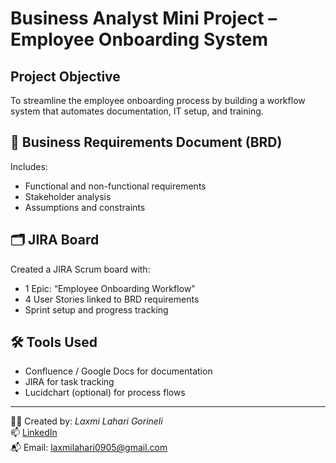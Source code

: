 # Business Analyst Mini Project – Employee Onboarding System

## Project Objective
To streamline the employee onboarding process by building a workflow system that automates documentation, IT setup, and training.

## 📄 Business Requirements Document (BRD)
Includes:
- Functional and non-functional requirements
- Stakeholder analysis
- Assumptions and constraints


## 🗂️ JIRA Board
Created a JIRA Scrum board with:
- 1 Epic: “Employee Onboarding Workflow”
- 4 User Stories linked to BRD requirements
- Sprint setup and progress tracking


## 🛠️ Tools Used
- Confluence / Google Docs for documentation
- JIRA for task tracking
- Lucidchart (optional) for process flows

---

👩‍💼 Created by: *Laxmi Lahari Gorineli*  
📫 [LinkedIn](https://linkedin.com/in/laxmilaharigorineli)  
📬 Email: laxmilahari0905@gmail.com
